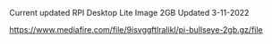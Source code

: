 Current updated RPI Desktop Lite Image 2GB Updated 3-11-2022

https://www.mediafire.com/file/9isvggftlralikl/pi-bullseye-2gb.gz/file
